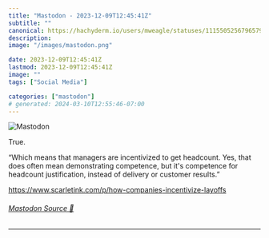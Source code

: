 ```yaml
---
title: "Mastodon - 2023-12-09T12:45:41Z"
subtitle: ""
canonical: https://hachyderm.io/users/mweagle/statuses/111550525679657901
description:
image: "/images/mastodon.png"

date: 2023-12-09T12:45:41Z
lastmod: 2023-12-09T12:45:41Z
image: ""
tags: ["Social Media"]

categories: ["mastodon"]
# generated: 2024-03-10T12:55:46-07:00
---
```

![Mastodon](/images/mastodon.png)

<p>True.</p><p>“Which means that managers are incentivized to get headcount. Yes, that does often mean demonstrating competence, but it&#39;s competence for headcount justification, instead of delivery or customer results.”</p><p><a href="https://www.scarletink.com/p/how-companies-incentivize-layoffs" target="_blank" rel="nofollow noopener noreferrer" translate="no"><span class="invisible">https://www.</span><span class="ellipsis">scarletink.com/p/how-companies</span><span class="invisible">-incentivize-layoffs</span></a></p>


###### [Mastodon Source 🐘](https://hachyderm.io/@mweagle/111550525679657901)

___
